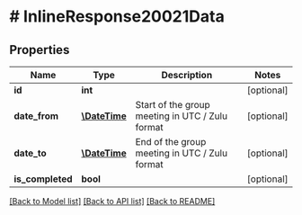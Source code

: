 # # InlineResponse20021Data

## Properties

Name | Type | Description | Notes
------------ | ------------- | ------------- | -------------
**id** | **int** |  | [optional]
**date_from** | [**\DateTime**](\DateTime.md) | Start of the group meeting in UTC / Zulu format | [optional]
**date_to** | [**\DateTime**](\DateTime.md) | End of the group meeting in UTC / Zulu format | [optional]
**is_completed** | **bool** |  | [optional]

[[Back to Model list]](../../README.md#models) [[Back to API list]](../../README.md#endpoints) [[Back to README]](../../README.md)
